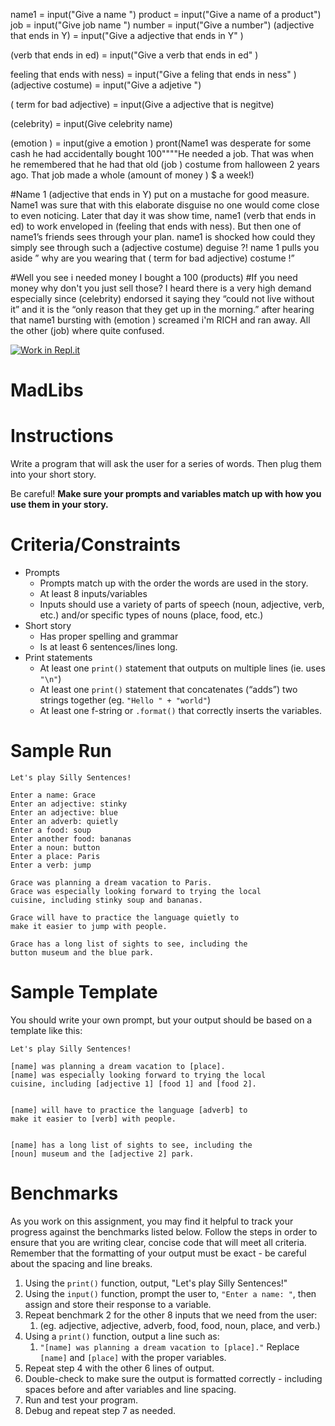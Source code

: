 name1  = input("Give a name ")
product = input("Give a name of a product")
job = input("Give job name ")
number = input("Give a number")
(adjective that ends in Y) = input("Give a adjective that ends in Y" )

(verb that ends in ed) = input("Give a verb that ends in ed" )

feeling that ends with ness) = input("Give a feling that ends in ness" )
(adjective costume) = input("Give a adjetive ")

( term for bad adjective) = input(Give a adjective that is negitve)

(celebrity) = input(Give celebrity name)

(emotion ) = input(give a emotion )
pront(Name1 was desperate for some cash  he had accidentally bought 100""""He needed a job.  That was when he remembered  that  he had that old (job ) costume from halloween 2 years ago. That job made a whole (amount of money ) $ a week!)

#Name 1 (adjective that ends in Y)  put on a mustache for good measure. Name1 was sure that with  this elaborate disguise no one would come close to even  noticing. Later that day it was show time, name1 (verb that ends in ed) to work enveloped in (feeling that ends with ness).   But then one of  name1’s friends sees through your plan.  name1 is shocked how could they simply see through such a  (adjective costume) deguise ?! name 1  pulls you aside ” why are you wearing that ( term for bad adjective) costume !”
 
 #Well you see i needed money I bought  a 100 (products)
 #If you need money why don't you just sell those? I heard there is a very high demand especially since (celebrity) endorsed it saying they “could not live without it” and it is the “only reason that they get up in the morning.” after hearing that name1 bursting with (emotion ) screamed i'm RICH and ran away. All the other (job) where quite confused.
































[![Work in Repl.it](https://classroom.github.com/assets/work-in-replit-14baed9a392b3a25080506f3b7b6d57f295ec2978f6f33ec97e36a161684cbe9.svg)](https://classroom.github.com/online_ide?assignment_repo_id=3578053&assignment_repo_type=AssignmentRepo)
# MadLibs


# Instructions

Write a program that will ask the user for a series of words. Then plug them into your short story.

Be careful! **Make sure your prompts and variables match up with how you use them in your story.**


# Criteria/Constraints
*   Prompts
    *   Prompts match up with the order the words are used in the story.
    *   At least 8 inputs/variables
    *   Inputs should use a variety of parts of speech (noun, adjective, verb, etc.) and/or specific types of nouns (place, food, etc.)
*   Short story
    *   Has proper spelling and grammar
    *   Is at least 6 sentences/lines long.
*   Print statements
    *   At least one `print()` statement that outputs on multiple lines (ie. uses `"\n"`)
    *   At least one `print()` statement that concatenates (“adds”) two strings together (eg. `"Hello " + "world"`)
    *   At least one f-string or `.format()` that correctly inserts the variables.

# Sample Run

```
Let's play Silly Sentences!

Enter a name: Grace
Enter an adjective: stinky
Enter an adjective: blue
Enter an adverb: quietly
Enter a food: soup
Enter another food: bananas
Enter a noun: button
Enter a place: Paris
Enter a verb: jump

Grace was planning a dream vacation to Paris.
Grace was especially looking forward to trying the local
cuisine, including stinky soup and bananas.

Grace will have to practice the language quietly to
make it easier to jump with people.

Grace has a long list of sights to see, including the
button museum and the blue park.
```


# Sample Template

You should write your own prompt, but your output should be based on a template like this:

```
Let's play Silly Sentences!

[name] was planning a dream vacation to [place].
[name] was especially looking forward to trying the local
cuisine, including [adjective 1] [food 1] and [food 2].


[name] will have to practice the language [adverb] to
make it easier to [verb] with people.


[name] has a long list of sights to see, including the
[noun] museum and the [adjective 2] park.
```

# Benchmarks

As you work on this assignment, you may find it helpful to track your progress against the benchmarks listed below.  Follow the steps in order to ensure that you are writing clear, concise code that will meet all criteria.  Remember that the formatting of your output must be exact - be careful about the spacing and line breaks.


1. Using the `print()` function, output, "Let's play Silly Sentences!"  
2. Using the `input()` function, prompt the user to, `"Enter a name: "`, then assign and store their response to a variable.
3. Repeat benchmark 2 for the other 8 inputs that we need from the user:
   1. (eg. adjective, adjective, adverb, food, food, noun, place, and verb.)
4. Using a `print()` function, output a line such as:
   1. `"[name] was planning a dream vacation to [place]."` Replace `[name]` and `[place]` with the proper variables.
5. Repeat step 4 with the other 6 lines of output.
6. Double-check to make sure the output is formatted correctly - including spaces before and after variables and line spacing.
7. Run and test your program.
8. Debug and repeat step 7 as needed.